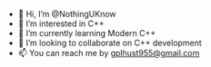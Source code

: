 - 👋 Hi, I’m @NothingUKnow
- 👀 I’m interested in C++
- 🌱 I’m currently learning Modern C++
- 💞️ I’m looking to collaborate on C++ development
- 📫 You can reach me by gplhust955@gmail.com

